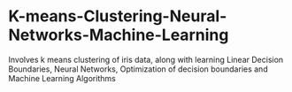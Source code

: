 # K-means-Clustering-Neural-Networks-Machine-Learning

Involves k means clustering of iris data, along with learning Linear Decision Boundaries, Neural Networks, Optimization of decision boundaries and Machine Learning Algorithms
